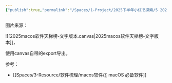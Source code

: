 ```yaml
---
{"publish":true,"permalink":"/Spaces/1-Project/2025下半年小红书探索/5 2025我的macOS软件天梯榜-文字版.md","created":"2025-07-15","modified":"2025-07-15","published":"2025-07-15T14:22:04.681+08:00","cssclasses":""}
---
```



图片来源：

![[2025macos软件天梯榜-文字版本.canvas|2025macos软件天梯榜-文字版本]]，

使用canvas自带的export导出。

参考：

- [[Spaces/3-Resource/软件梳理/macos软件/∑ macOS 必备软件]]

